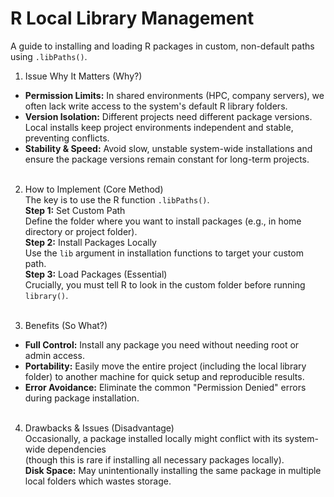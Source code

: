 # R Local Library Management
A guide to installing and loading R packages in custom, non-default paths using `.libPaths()`. <br>

1. Issue	Why It Matters (Why?)
   
- **Permission Limits:**
  In shared environments (HPC, company servers), we often lack write access to the system's default R library folders.<br>
- **Version Isolation:**
  Different projects need different package versions. Local installs keep project environments independent and stable, preventing conflicts.<br>
- **Stability & Speed:**
  Avoid slow, unstable system-wide installations and ensure the package versions remain constant for long-term projects.<br><br>

2. How to Implement (Core Method)<br>
The key is to use the R function `.libPaths()`.<br>
**Step 1:** Set Custom Path<br>
Define the folder where you want to install packages (e.g., in home directory or project folder).<br>
**Step 2:**  Install Packages Locally<br>
Use the `lib` argument in installation functions to target your custom path.<br>
**Step 3:** Load Packages (Essential)<br>
Crucially, you must tell R to look in the custom folder before running `library()`.<br><br>

3. Benefits (So What?)<br>
- **Full Control:**
  Install any package you need without needing root or admin access.<br>
- **Portability:**
  Easily move the entire project (including the local library folder) to another machine for quick setup and reproducible results.<br>
- **Error Avoidance:**
  Eliminate the common "Permission Denied" errors during package installation.<br><br>

4. Drawbacks & Issues (Disadvantage)<br>
Occasionally, a package installed locally might conflict with its system-wide dependencies<br>
(though this is rare if installing all necessary packages locally).<br>
**Disk Space:** May unintentionally installing the same package in multiple local folders which wastes storage.
